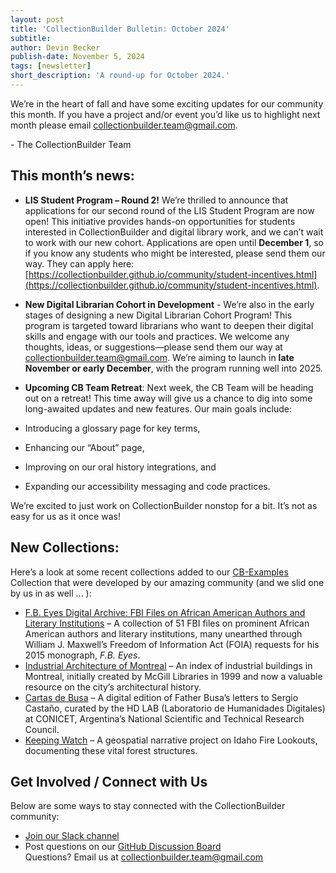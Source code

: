 ```yaml
---
layout: post
title: 'CollectionBuilder Bulletin: October 2024'
subtitle:
author: Devin Becker
publish-date: November 5, 2024
tags: [newsletter]
short_description: 'A round-up for October 2024.'
---
```

We’re in the heart of fall and have some exciting updates for our community this month. If you have a project and/or event you’d like us to highlight next month please email [collectionbuilder.team@gmail.com](mailto:collectionbuilder.team@gmail.com).

\- The CollectionBuilder Team

## **This month’s news:**

* **LIS Student Program – Round 2\!** We’re thrilled to announce that applications for our second round of the LIS Student Program are now open\! This initiative provides hands-on opportunities for students interested in CollectionBuilder and digital library work, and we can’t wait to work with our new cohort. Applications are open until **December 1**, so if you know any students who might be interested, please send them our way. They can apply here: [https://collectionbuilder.github.io/community/student-incentives.html](https://collectionbuilder.github.io/community/student-incentives.html).  
    
* **New Digital Librarian Cohort in Development** \- We’re also in the early stages of designing a new Digital Librarian Cohort Program\! This program is targeted toward librarians who want to deepen their digital skills and engage with our tools and practices. We welcome any thoughts, ideas, or suggestions—please send them our way at [collectionbuilder.team@gmail.com](mailto:collectionbuilder.team@gmail.com). We’re aiming to launch in **late November or early December**, with the program running well into 2025\.  
    
* **Upcoming CB Team Retreat**: Next week, the CB Team will be heading out on a retreat\! This time away will give us a chance to dig into some long-awaited updates and new features. Our main goals include:  
* Introducing a glossary page for key terms,  
* Enhancing our “About” page,  
* Improving on our oral history integrations, and  
* Expanding our accessibility messaging and code practices.


We’re excited to just work on CollectionBuilder nonstop for a bit. It’s not as easy for us as it once was\!

## **New Collections:**

Here’s a look at some recent collections added to our [CB-Examples](https://collectionbuilder.github.io/cb-examples/) Collection that were developed by our amazing community (and we slid one by us in as well ... ):

* [F.B. Eyes Digital Archive: FBI Files on African American Authors and Literary Institutions](https://fbeyes.wustl.edu/) – A collection of 51 FBI files on prominent African American authors and literary institutions, many unearthed through William J. Maxwell’s Freedom of Information Act (FOIA) requests for his 2015 monograph, *F.B. Eyes*.  
* [Industrial Architecture of Montreal](https://digital.library.mcgill.ca/industrial/) – An index of industrial buildings in Montreal, initially created by McGill Libraries in 1999 and now a valuable resource on the city’s architectural history.  
* [Cartas de Busa](https://hdlab.space/cartas_busa/) – A digital edition of Father Busa’s letters to Sergio Castaño, curated by the HD LAB (Laboratorio de Humanidades Digitales) at CONICET, Argentina’s National Scientific and Technical Research Council.  
* [Keeping Watch](https://cdil.lib.uidaho.edu/keeping-watch/) – A geospatial narrative project on Idaho Fire Lookouts, documenting these vital forest structures.

## **Get Involved / Connect with Us**

Below are some ways to stay connected with the CollectionBuilder community:  
* [Join our Slack channel](https://forms.gle/GVb7STSWyq2tto3NA)  
* Post questions on our [GitHub Discussion Board](https://github.com/orgs/CollectionBuilder/discussions)  
Questions? Email us at [collectionbuilder.team@gmail.com](mailto:collectionbuilder.team@gmail.com)   


